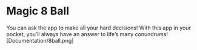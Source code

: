 # Magic 8 Ball

You can ask the app to make all your hard decisions! With this app in your pocket, you’ll always have an answer to life’s many conundrums!
[Documentation/8ball.png]